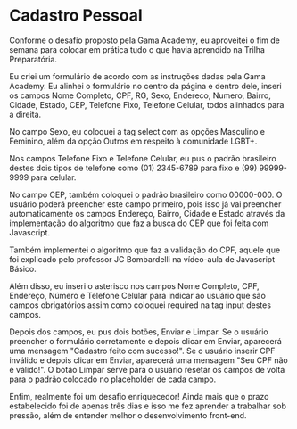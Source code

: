 # Cadastro Pessoal

Conforme o desafio proposto pela Gama Academy, eu aproveitei o fim de semana para colocar em prática tudo o que havia aprendido na Trilha Preparatória. 

Eu criei um formulário de acordo com as instruções dadas pela Gama Academy. Eu alinhei o formulário no centro da página e dentro dele, inseri os campos Nome Completo, CPF, RG, Sexo, Endereco, Numero, Bairro, Cidade, Estado, CEP, Telefone Fixo, Telefone Celular, todos alinhados para a direita. 

No campo Sexo, eu coloquei a tag select com as opções Masculino e Feminino, além da opção Outros em respeito à comunidade LGBT+. 

Nos campos Telefone Fixo e Telefone Celular, eu pus o padrão brasileiro destes dois tipos de telefone como (01) 2345-6789 para fixo e (99) 99999-9999 para celular. 

No campo CEP, também coloquei o padrão brasileiro como 00000-000. O usuário poderá preencher este campo primeiro, pois isso já vai preencher automaticamente os campos Endereço, Bairro, Cidade e Estado através da implementação do algoritmo que faz a busca do CEP que foi feita com Javascript.

Também implementei o algoritmo que faz a validação do CPF, aquele que foi explicado pelo professor JC Bombardelli na vídeo-aula de Javascript Básico. 

Além disso, eu inseri o asterisco nos campos Nome Completo, CPF, Endereço, Número e Telefone Celular para indicar ao usuário que são campos obrigatórios assim como coloquei required na tag input destes campos. 

Depois dos campos, eu pus dois botões, Enviar e Limpar. Se o usuário preencher o formulário corretamente e depois clicar em Enviar, aparecerá uma mensagem "Cadastro feito com sucesso!". Se o usuário inserir CPF inválido e depois clicar em Enviar, aparecerá uma mensagem "Seu CPF não é válido!". O botão Limpar serve para o usuário resetar os campos de volta para o padrão colocado no placeholder de cada campo. 

Enfim, realmente foi um desafio enriquecedor! Ainda mais que o prazo estabelecido foi de apenas três dias e isso me fez aprender a trabalhar sob pressão, além de entender melhor o desenvolvimento front-end. 
